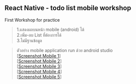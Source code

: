 
## React Native - todo list mobile workshop 

First Workshop for practice

>1.แสดงผลบนหน้า mobile (android) ได้</br>
2.เพิ่ม-ลบ List ที่ต้องการได้</br>
3.ไม่มีฐานข้อมูล

>ตัวอย่าง mobile application run ด้วย android studio</br>
[[Screenshot Mobile 1](./conclusionPicture/screenshot-mobile-1.png)]</br>
[[Screenshot Mobile 2](./conclusionPicture/screenshot-mobile-2.png)]</br>
[[Screenshot Mobile 3](./conclusionPicture/screenshot-mobile-3.png)]</br>
[[Screenshot Mobile 4](./conclusionPicture/screenshot-mobile-4.png)]</br>
[[Screenshot Mobile 5](./conclusionPicture/screenshot-mobile-5.png)]